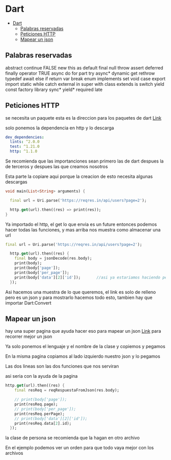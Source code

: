 # Dart

- [Dart](#dart)
  - [Palabras reservadas](#palabras-reservadas)
  - [Peticiones HTTP](#peticiones-http)
  - [Mapear un json](#mapear-un-json)

## Palabras reservadas

abstract continue FALSE new this
as default final null throw
assert deferred finally operator TRUE
async do for part try
async* dynamic get rethrow typedef
await else if return var
break enum implements set void
case export import static while
catch external in super with
class extends is switch yield
const factory library sync* yield\*
required late

## Peticiones HTTP

se necesita un paquete esta es la direccion para los paquetes de dart
[Link](https://pub.dev/)

solo ponemos la dependencia en http y lo descarga

```yaml
dev_dependencies:
  lints: ^2.0.0
  test: ^1.21.0
  http: ^1.1.0
```

Se recomienda que las importanciones sean primero las de dart despues la de terceros y despues las que creamos nosotros

Esta parte la copiare aqui porque la creacion de esto necesita algunas descargas

```dart
void main(List<String> arguments) {

  final url = Uri.parse('https://reqres.in/api/users?page=2');

  http.get(url).then((res) => print(res));
}
```

Ya importado el http, el get lo que envia es un future entonces podemos hacer todas las funciones,
y mas arriba nos muestra como almacenar una url

```dart
final url = Uri.parse('https://reqres.in/api/users?page=2');

  http.get(url).then((res) {
    final body = jsonDecode(res.body);
    print(body);
    print(body['page']);
    print(body['per_page']);
    print(body['data'][2]['id']);       //asi ya estariamos haciendo peticiones, puedes ver la url que queria obtener con eso
  });
```

Asi hacemos una muestra de lo que queremos, el link es solo de relleno pero es un json y para mostrarlo hacemos todo esto, tambien hay que importar Dart:Convert

## Mapear un json

hay una super pagina que ayuda hacer eso para mapear un json
[Link](https://app.quicktype.io/)
para recorrer mejor un json

Ya solo ponemos el lenguaje y el nombre de la clase y copiemos y pegamos

En la misma pagina copiamos al lado izquierdo nuestro json y lo pegamos

Las dos lineas son las dos funciones que nos serviran

asi seria con la ayuda de la pagina

```dart
http.get(url).then((res) {
    final resReq = reqRespuestaFromJson(res.body);

    // print(body['page']);
    print(resReq.page);
    // print(body['per_page']);
    print(resReq.perPage);
    // print(body['data'][2]['id']);
    print(resReq.data[2].id);
  });
```

la clase de persona se recomienda que la hagan en otro archivo

En el ejemplo podemos ver un orden para que todo vaya mejor con los archivos
